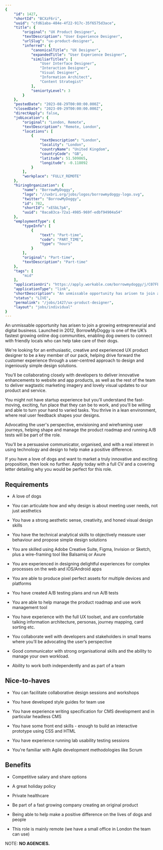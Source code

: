 ```yaml
---
{
	"id": 1427,
	"shortId": "BCXzF6ri",
	"uuid": "cfd61aba-484e-4f22-917c-35f6575d3ace",
	"title": {
		"original": "UX Product Designer",
		"textDescription": "User Experience Designer",
		"urlSlug": "ux-product-designer",
		"inferred": {
			"canonicalTitle": "UX Designer",
			"expandedTitle": "User Experience Designer",
			"similiarTitles": [
				"User Interface Designer",
				"Interaction Designer",
				"Visual Designer",
				"Information Architect",
				"Content Strategist"
			],
			"seniortyLevel": 3
		}
	},
	"postedDate": "2023-08-29T00:00:00.000Z",
	"closedDate": "2023-09-29T00:00:00.000Z",
	"directApply": false,
	"jobLocation": {
		"original": "London, Remote",
		"textDescription": "Remote, London",
		"locations": [
			{
				"textDescription": "London",
				"locality": "London",
				"countryName": "United Kingdom",
				"countryCode": "GB",
				"latitude": 51.509865,
				"longitude": -0.118092
			}
		],
		"workplace": "FULLY_REMOTE"
	},
	"hiringOrganization": {
		"name": "BorrowMyDoggy",
		"logo": "//uxbri.org/jobs/logos/borrowmydoggy-logo.svg",
		"twitter": "BorrowMyDoggy",
		"id": 782,
		"shortId": "xESbL7pA",
		"uuid": "0aca83ca-72a1-4985-969f-edbf94904a54"
	},
	"employmentType": {
		"typeInfo": [
			{
				"text": "Part-time",
				"code": "PART_TIME",
				"type": "hours"
			}
		],
		"original": "Part-time",
		"textDescription": "Part-time"
	},
	"tags": [
		"mid"
	],
	"applicationUri": "https://apply.workable.com/borrowmydoggy/j/C07FE8F3B1/apply/",
	"applicationType": "link",
	"shortDescription": "An unmissable opportunity has arisen to join a growing entrepreneurial and digital business. Launched in 2012, BorrowMyDoggy is one of the UK’s’ fastest growing online dog communities, enabling dog",
	"status": "LIVE",
	"permalink": "/jobs/1427/ux-product-designer",
	"layout": "jobs/individual"
}
---
```

<p>An unmissable opportunity has arisen to join a growing entrepreneurial and digital business. Launched in 2012, BorrowMyDoggy is one of the UK’s fastest growing online dog communities, enabling dog owners to connect with friendly locals who can help take care of their dogs.<br></p><p>We're looking for an enthusiastic, creative and experienced UX product designer to be a key member of our pack, helping drive forward the customer experience through a user-centred approach to design and ingeniously simple design solutions.</p><p>You’ll be collaborating closely with developers to deliver innovative enhancements to website and app products, as well as the rest of the team to deliver wagtastic marketing imagery and lovely visual updates to our product and service.</p><p>You might not have startup experience but you’ll understand the fast-moving, exciting, fun place that they can be to work, and you'll be willing and able to turn your hand to varied tasks. You thrive in a lean environment, where real user feedback shapes your designs.</p><p>Advocating the user's perspective, envisioning and wireframing user journeys, helping shape and manage the product roadmap and running A/B tests will be part of the role.</p><p>You’ll be a persuasive communicator, organised, and with a real interest in using technology and design to help make a positive difference.</p><p>If you have a love of dogs and want to market a truly innovative and exciting proposition, then look no further. Apply today with a full CV and a covering letter detailing why you would be perfect for this role.</p><h2>Requirements</h2><ul><li><p>A love of dogs</p></li><li><p>You can articulate how and why design is about meeting user needs, not just aesthetics</p></li><li><p>You have a strong aesthetic sense, creativity, and honed visual design skills</p></li><li><p>You have the technical analytical skills to objectively measure user behaviour and propose simple design solutions</p></li><li><p>You are skilled using Adobe Creative Suite, Figma, Invision or Sketch, plus a wire-framing tool like Balsamiq or Axure</p></li><li><p>You are experienced in designing delightful experiences for complex processes on the web and iOS/Android apps</p></li><li><p>You are able to produce pixel perfect assets for multiple devices and platforms</p></li><li><p>You have created A/B testing plans and run A/B tests</p></li><li><p>You are able to help manage the product roadmap and use work management tool</p></li><li><p>You have experience with the full UX toolset, and are comfortable talking information architecture, personas, journey mapping, card sorting etc.</p></li><li><p>You collaborate well with developers and stakeholders in small teams where you’ll be advocating the user’s perspective</p></li><li><p>Good communicator with strong organisational skills and the ability to manage your own workload.</p></li><li><p>Ability to work both independently and as part of a team</p></li></ul><h2>Nice-to-haves</h2><ul><li><p>You can facilitate collaborative design sessions and workshops</p></li><li><p>You have developed style guides for team use</p></li><li><p>You have experience writing specification for CMS development and in particular headless CMS</p></li><li><p>You have some front end skills - enough to build an interactive prototype using CSS and HTML</p></li><li><p>You have experience running lab usability testing sessions</p></li><li><p>You're familiar with Agile development methodologies like Scrum</p></li></ul><h2>Benefits</h2><ul><li><p>Competitive salary and share options</p></li><li><p>A great holiday policy</p></li><li><p>Private healthcare</p></li><li><p>Be part of a fast growing company creating an original product</p></li><li><p>Being able to help make a positive difference on the lives of dogs and people</p></li><li><p>This role is mainly remote (we have a small office in London the team can use)</p></li></ul><p>NOTE: <strong>NO AGENCIES.</strong></p>
